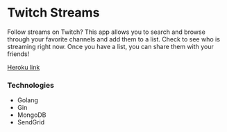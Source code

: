 # Twitch Streams

Follow streams on Twitch? This app allows you to search and browse through your favorite channels and add them to a list. Check to see who is streaming right now. Once you have a list, you can share them with your friends!

[Heroku link](https://infinite-woodland-7702.herokuapp.com/)

### Technologies

- Golang
- Gin
- MongoDB
- SendGrid
